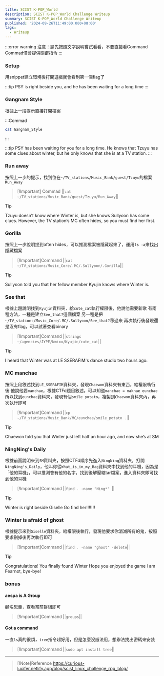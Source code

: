 ```yaml
---
title: SCIST K-POP_World
description: SCIST K-POP_World Challenge Writeup
summary: SCIST K-POP_World Challenge Writeup
published: '2024-09-26T11:49:00.000+08:00'
tags:
  - Writeup
---
```


:::error warning
注意！請先按照文字說明嘗試看看，不要直接看Command
Commad僅會提供關鍵指令
:::
### Setup
用snippet建立環境後打開遊戲就會看到第一個flag了

:::tip
PSY is right beside you, and he has been waiting for a long time
:::

### Gangnam Style
根據上一段提示直接打開檔案

:::Commad
```bash
cat Gangnam_Style
```
:::

:::tip
PSY has been waiting for you for a long time. 
He knows that Tzuyu has some clues about winter, but he only knows that she is at a TV station.
:::

### Run away
按照上一步的提示，找到位在`~/TV_stations/Music_Bank/guest/Tzuyu`的檔案`Run_Away`

> [!Important] Commad
||`cat ~/TV_stations/Music_Bank/guest/Tzuyu/Run_Away`||

>[!Tip]
>Tzuyu doesn’t know where Winter is, but she knows Sullyoon has some clues. However, the TV station’s MC often hides, so you must find her first.

### Gorilla
按照上一步說明提到often hides，可以推測檔案被隱藏起來了，運用`ls -a`來找出隱藏檔案

>[!Important]Command
>||`cat ~/TV_stations/Music_Core/.MC/.Sullyoon/.Gorilla`||

>[!Tip]
Sullyoon told you that her fellow member Kyujin knows where Winter is.

### See that
根據上題說明找到`Kyujin`資料夾，給`cute_cat`執行權限後，他說他需要新歌
有兩種方法，一種是建立`See_that?`這個檔案
另一種是把`~/TV_stations/Music_Core/.MC/.Sullyoon/See_that?`移過來
再次執行後發現還是沒有flag，可以試著查看binary
>[!Important]Command
||`strings ~/agencies/JYPE/Nmixx/Kyujin/cute_cat`||

>[!Tip]
I heard that Winter was at LE SSERAFIM's dance studio two hours ago.

### MC manchae
按照上段敘述找到`LE_SSERAFIM`資料夾，發現`Chaewon`資料夾有東西，給權限執行後
他說他要`manchae`，根據CTFd題目敘述，可以知道`manchae = maknae eunchae`
所以找到`eunchae`資料夾，發現有個`smile_potato`，複製到`Chaewon`資料夾內，再次執行即可
>[!Important]Command
||`cp ~/TV_stations/Music_Bank/MC/eunchae/smile_potato .`||

>[!Tip]
Chaewon told you that Winter just left half an hour ago, and now she’s at SM

### NingNing's Daily
根據前面說明來到`SM`資料夾，按照CTFd順序先進入`NingNing`資料夾，打開`NingNing's_Daily`，他叫你從`What_is_in_my_Bag`資料夾中找到他的耳機，因為是「他的耳機」，可以推測會有他的名字，找到後解壓縮tar檔案，進入資料夾即可找到他的耳機
>[!Important]Command
||`find . -name "Ning*" `||

>[!Tip]
>Winter is right beside Giselle
Go find her!!!!!!!

### Winter is afraid of ghost
根據提示來到`Giselle`資料夾，給權限後執行，發現他要求你消滅所有的鬼，按照要求刪掉後再次執行即可
>[!Important]Command
||`find . -name "ghost" -delete`||

>[!Tip]
>Congratulations! You finally found Winter
Hope you enjoyed the game
I am Fearnot, bye-bye!

### bonus
#### aespa is A Group
顧名思義，查看當前群組即可
>[!Important]Command
>||`groups`||

#### Got a command
一直`ls`真的很煩，`tree`指令超好用，但是怎麼沒辦法用，想辦法找出密碼來安裝
>[!Important]Command
>||`sudo apt install tree`||

---
>[!Note]Reference
>https://curious-lucifer.netlify.app/blog/scist_linux_challenge_rpg_blog/
